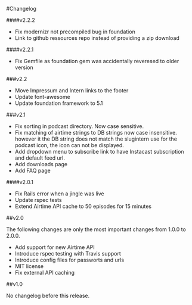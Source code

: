 #Changelog

####v2.2.2

* Fix modernizr not precompiled bug in foundation
* Link to github ressources repo instead of providing a zip download

####v2.2.1

* Fix Gemfile as foundation gem was accidentally reveresed to older version

###v2.2

* Move Impressum and Intern links to the footer
* Update font-awesome
* Update foundation framework to 5.1

###v2.1

* Fix sorting in podcast directory. Now case sensitive.
* Fix matching of airtime strings to DB strings now case insensitive. however it the DB string does not match the slugintern use for the podcast icon, the icon can not be displayed.
* Add dropdown menu to subscribe link to have Instacast subscription and default feed url.
* Add downloads page
* Add FAQ page

####v2.0.1

* Fix Rails error when a jingle was live
* Update rspec tests
* Extend Airtime API cache to 50 episodes for 15 minutes

##v2.0

The following changes are only the most important changes from 1.0.0 to 2.0.0.

* Add support for new Airtime API
* Introduce rspec testing with Travis support
* Introduce config files for passworts and urls
* MIT license
* Fix external API caching

##v1.0

No changelog before this release.